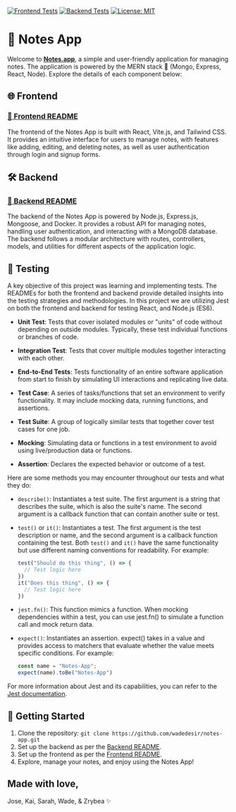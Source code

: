 [![Frontend Tests](https://github.com/wadedesir/notes-app/actions/workflows/backend_checks.yml/badge.svg)](https://github.com/wadedesir/notes-app/actions/workflows/backend_checks.yml) [![Backend Tests](https://github.com/wadedesir/notes-app/actions/workflows/frontend_checks.yml/badge.svg)](https://github.com/wadedesir/notes-app/actions/workflows/frontend_checks.yml) [![License: MIT](https://img.shields.io/badge/License-MIT-yellow.svg)](https://opensource.org/licenses/MIT)

# 📝 Notes App
Welcome to [**Notes.app**](http://18.116.34.64:8420/), a simple and user-friendly application for managing notes. The application is powered by the MERN stack 💪 (Mongo, Express, React, Node). Explore the details of each component below:

## 🌐 Frontend

### [📝 Frontend README](frontend/README.md)
The frontend of the Notes App is built with React, Vite.js, and Tailwind CSS. It provides an intuitive interface for users to manage notes, with features like adding, editing, and deleting notes, as well as user authentication through login and signup forms.

## 🛠 Backend

### [📝 Backend README](backend/README.md)
The backend of the Notes App is powered by Node.js, Express.js, Mongoose, and Docker. It provides a robust API for managing notes, handling user authentication, and interacting with a MongoDB database. The backend follows a modular architecture with routes, controllers, models, and utilities for different aspects of the application logic.

## 🧪 Testing
A key objective of this project was learning and implementing tests. The READMEs for both the frontend and backend provide detailed insights into the testing strategies and methodologies. In this project we are utilizing Jest on both the frontend and backend for testing React, and Node.js (ES6).

- **Unit Test**: Tests that cover isolated modules or "units" of code without depending on outside modules. Typically, these test individual functions or branches of code.

- **Integration Test**: Tests that cover multiple modules together interacting with each other.

- **End-to-End Tests**: Tests functionality of an entire software application from start to finish by simulating UI interactions and replicating live data.

- **Test Case**: A series of tasks/functions that set an environment to verify functionality. It may include mocking data, running functions, and assertions.

- **Test Suite**: A group of logically similar tests that together cover test cases for one job.

- **Mocking**: Simulating data or functions in a test environment to avoid using live/production data or functions.

- **Assertion**: Declares the expected behavior or outcome of a test.

Here are some methods you may encounter throughout our tests and what they do:

- `describe()`: Instantiates a test suite. The first argument is a string that describes the suite, which is also the suite's name. The second argument is a callback function that can contain another suite or test.

- `test()` or `it()`: Instantiates a test. The first argument is the test description or name, and the second argument is a callback function containing the test. Both `test()` and `it()` have the same functionality but use different naming conventions for readability. For example:
  ```javascript
  test("Should do this thing", () => {
    // Test logic here
  })
  it("Does this thing", () => {
    // Test logic here
  })
  ```
- `jest.fn()`: This function mimics a function. When mocking dependencies within a test, you can use jest.fn() to simulate a function call and mock return data.

- `expect()`: Instantiates an assertion. expect() takes in a value and provides access to matchers that evaluate whether the value meets specific conditions. For example:
  ```javascript
  const name = "Notes-App";
  expect(name).toBe("Notes-App")
  ```
For more information about Jest and its capabilities, you can refer to the [Jest documentation](https://jestjs.io/docs/getting-started).


## 🚀 Getting Started
1. Clone the repository: `git clone https://github.com/wadedesir/notes-app.git`
2. Set up the backend as per the [Backend README](backend/README.md).
3. Set up the frontend as per the [Frontend README](frontend/README.md).
4. Explore, manage your notes, and enjoy using the Notes App!

## Made with love,
Jose, Kai, Sarah, Wade, & Zrybea ✨

